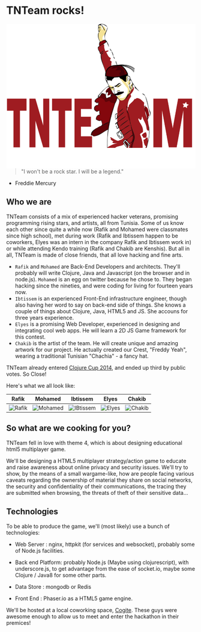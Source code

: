 TNTeam rocks!
=============

<img src = "./TNTeam-LOGO.png" alt="TNTeam Rocks Logo" title="Freddie Yeah!"
align="right">
> "I won't be a rock star. I will be a legend."
- Freddie Mercury




## Who we are

TNTeam consists of a mix of experienced hacker veterans, promising
programming rising stars, and artists, all from Tunisia.  Some of us
know each other since quite a while now (Rafik and Mohamed were
classmates since high school), met during work (Rafik and Ibtissem
happen to be coworkers, Elyes was an intern in the company Rafik and
Ibtissem work in) or while attending Kendo training (Rafik and Chakib
are Kenshis). But all in all, TNTeam is made of close friends, that
all love hacking and fine arts.

* `Rafik` and `Mohamed` are Back-End Developers and
architects. They'll probably will write Clojure, Java and Javascript
(on the browser and in node.js). `Mohamed` is
an egg on twitter because he chose to. They began hacking since the
nineties, and were coding for living for fourteen years now.
* `Ibtissem` is an experienced Front-End infrastructure engineer,
though also having her word to say on back-end side of things. She
knows a couple of things about Clojure, Java, HTML5 and JS. She
accouns for three years experience.
* `Elyes` is a promising Web Developer, experienced in designing and
integrating cool web apps. He will learn a 2D JS Game framework for
this contest.
* `Chakib` is the artist of the team. He will create unique and
  amazing artwork for our project. He actually created our Crest,
  "Freddy Yeah", wearing a traditional Tunisian "Chachia" - a fancy hat.

TNTeam already entered
[Clojure Cup 2014](https://clojurecup.com/#/people/teams), and ended
up third by public votes. So Close!

Here's what we all look like:

Rafik | Mohamed | Ibtissem | Elyes | Chakib
----- |-------- |--------- |------ |--------
![Rafik](https://pbs.twimg.com/profile_images/458271244425519104/a11j9FTm_400x400.png)|![Mohamed](https://abs.twimg.com/sticky/default_profile_images/default_profile_5_400x400.png)|![IBtissem](https://pbs.twimg.com/profile_images/519453378078707712/QEduGGT-_400x400.png) |![Elyes](https://pbs.twimg.com/profile_images/1496394485/photo_400x400.jpg)|![Chakib](https://pbs.twimg.com/profile_images/1366999478/3am-Ettaher-Hurahara_400x400.jpg)

## So what are we cooking for you?

TNTeam fell in love with theme 4, which is about designing educational
html5 multiplayer game.

We'll be designing a HTML5 multiplayer strategy/action game to educate
and raise awareness about online privacy and security issues. We'll
try to show, by the means of a small wargame-like, how are people facing
various caveats regarding the ownership of material they share on
social networks, the security and confidentiality of their
communications, the tracing they are submitted when browsing, the
threats of theft of their sensitive data...

## Technologies

To be able to produce the game, we'll (most likely) use a bunch of technologies:

- Web Server : nginx, httpkit (for services and websocket), probably
  some of Node.js facilities.

- Back end Platform: probably Node.js (Maybe using clojurescript),
  with underscore.js, to get advantage from the ease of socket.io,
  maybe some Clojure / Java8 for some other parts.

- Data Store : mongodb or Redis

- Front End : Phaser.io as a HTML5 game engine.

We'll be hosted at a local coworking space,
[Cogite](https://www.facebook.com/Cogite.Coworking.Space). These guys
were awesome enough to allow us to meet and enter the hackathon in
their premices!






